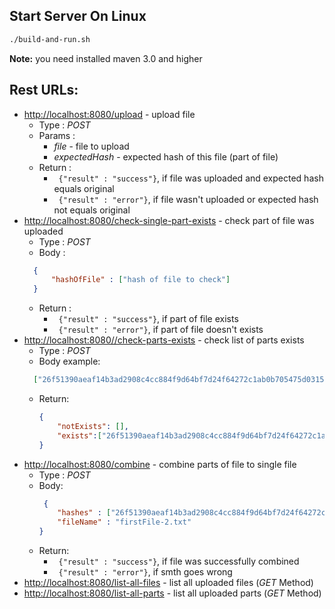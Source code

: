 ## Start Server On Linux
```bash
./build-and-run.sh
```
**Note:** you need installed maven 3.0 and higher

## Rest URLs:
* [http://localhost:8080/upload](http://localhost:8080/upload) - upload file
  * Type : *POST*
  * Params : 
    * *file* - file to upload
    * *expectedHash* - expected hash of this file (part of file)
  * Return : 
    *  ``` {"result" : "success"}```, if file was uploaded and expected hash equals original
    *  ``` {"result" : "error"}```, if file wasn't uploaded or expected hash not equals original
* [http://localhost:8080/check-single-part-exists](http://localhost:8080/check-single-part-exists) - check part of file was uploaded
  * Type : *POST*
  * Body : 
  ```json
    {
        "hashOfFile" : ["hash of file to check"]
    }
    ```
  * Return : 
    *  ``` {"result" : "success"}```, if part of file exists
    *  ``` {"result" : "error"}```, if part of file doesn't exists
* [http://localhost:8080//check-parts-exists](http://localhost:8080//check-parts-exists) - check list of parts exists
  * Type : *POST*
  * Body example:
  ```json
    ["26f51390aeaf14b3ad2908c4cc884f9d64bf7d24f64272c1ab0b705475d03152", "...", "other_hashes_of_parts"]
    ```
  * Return:
    ```json
    { 
        "notExists": [],
        "exists":["26f51390aeaf14b3ad2908c4cc884f9d64bf7d24f64272c1ab0b705475d03152" ]
    }
    ```
* [http://localhost:8080/combine](http://localhost:8080/combine) - combine parts of file to single file
  * Type : *POST* 
  * Body: 
    ```json
     {
	    "hashes" : ["26f51390aeaf14b3ad2908c4cc884f9d64bf7d24f64272c1ab0b705475d03152"],
	    "fileName" : "firstFile-2.txt"
    }
    ```
  * Return: 
    *  ``` {"result" : "success"}```, if file was successfully combined
    *  ``` {"result" : "error"}```, if smth goes wrong
 * [http://localhost:8080/list-all-files](http://localhost:8080/list-all-files) - list all uploaded files (*GET* Method)
 * [http://localhost:8080/list-all-parts](http://localhost:8080/list-all-parts) - list all uploaded parts (*GET* Method)